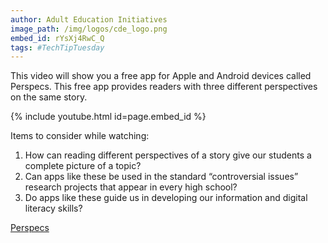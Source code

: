 ```yaml
---
author: Adult Education Initiatives
image_path: /img/logos/cde_logo.png
embed_id: rYsXj4RwC_Q
tags: #TechTipTuesday
---
```

This video will show you a free app for Apple and Android devices called Perspecs. This free app provides readers with three different perspectives on the same story. 

{% include youtube.html id=page.embed_id %}

Items to consider while watching:

  1.  How can reading different perspectives of a story give our students a complete picture of a topic?
  2.  Can apps like these be used in the standard “controversial issues” research projects that appear in every high school?
  3.  Do apps like these guide us in developing our information and digital literacy skills?

[Perspecs](http://www.perspecsnews.com/)